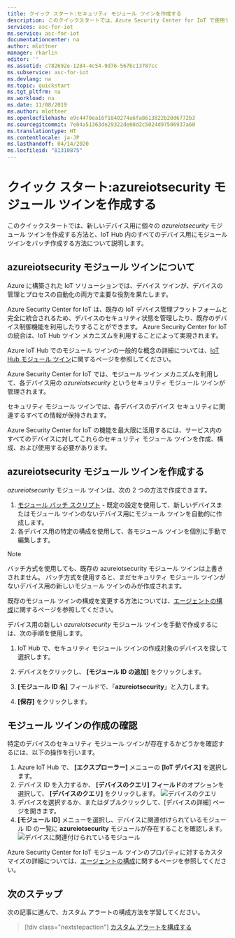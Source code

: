```yaml
---
title: クイック スタート:セキュリティ モジュール ツインを作成する
description: このクイックスタートでは、Azure Security Center for IoT で使用する Azure Security Center for IoT モジュール ツインを作成する方法について説明します。
services: asc-for-iot
ms.service: asc-for-iot
documentationcenter: na
author: mlottner
manager: rkarlin
editor: ''
ms.assetid: c782692e-1284-4c54-9d76-567bc13787cc
ms.subservice: asc-for-iot
ms.devlang: na
ms.topic: quickstart
ms.tgt_pltfrm: na
ms.workload: na
ms.date: 11/08/2019
ms.author: mlottner
ms.openlocfilehash: e9c4470ea16f1840274a6fa8613822b20d6772b3
ms.sourcegitcommit: 7e04a51363de29322de08d2c5024d97506937a60
ms.translationtype: HT
ms.contentlocale: ja-JP
ms.lasthandoff: 04/14/2020
ms.locfileid: "81310875"
---
```

# <a name="quickstart-create-an-azureiotsecurity-module-twin"></a>クイック スタート:azureiotsecurity モジュール ツインを作成する

このクイックスタートでは、新しいデバイス用に個々の _azureiotsecurity_ モジュール ツインを作成する方法と、IoT Hub 内のすべてのデバイス用にモジュール ツインをバッチ作成する方法について説明します。

## <a name="understanding-azureiotsecurity-module-twins"></a>azureiotsecurity モジュール ツインについて

Azure に構築された IoT ソリューションでは、デバイス ツインが、デバイスの管理とプロセスの自動化の両方で主要な役割を果たします。

Azure Security Center for IoT は、既存の IoT デバイス管理プラットフォームと完全に統合されるため、デバイスのセキュリティ状態を管理したり、既存のデバイス制御機能を利用したりすることができます。
Azure Security Center for IoT の統合は、IoT Hub ツイン メカニズムを利用することによって実現されます。

Azure IoT Hub でのモジュール ツインの一般的な概念の詳細については、[IoT Hub モジュール ツイン](https://docs.microsoft.com/azure/iot-hub/iot-hub-devguide-module-twins)に関するページを参照してください。

Azure Security Center for IoT では、モジュール ツイン メカニズムを利用して、各デバイス用の _azureiotsecurity_ というセキュリティ モジュール ツインが管理されます。

セキュリティ モジュール ツインでは、各デバイスのデバイス セキュリティに関連するすべての情報が保持されます。

Azure Security Center for IoT の機能を最大限に活用するには、サービス内のすべてのデバイスに対してこれらのセキュリティ モジュール ツインを作成、構成、および使用する必要があります。

## <a name="create-azureiotsecurity-module-twin"></a>azureiotsecurity モジュール ツインを作成する

_azureiotsecurity_ モジュール ツインは、次の 2 つの方法で作成できます。

1. [モジュール バッチ スクリプト](https://aka.ms/iot-security-github-create-module) - 既定の設定を使用して、新しいデバイスまたはモジュール ツインのないデバイス用にモジュール ツインを自動的に作成します。
1. 各デバイス用の特定の構成を使用して、各モジュール ツインを個別に手動で編集します。

>[!NOTE]
> バッチ方式を使用しても、既存の azureiotsecurity モジュール ツインは上書きされません。 バッチ方式を使用すると、まだセキュリティ モジュール ツインがないデバイス用の新しいモジュール ツインのみが作成されます。

既存のモジュール ツインの構成を変更する方法については、[エージェントの構成](how-to-agent-configuration.md)に関するページを参照してください。

デバイス用の新しい _azureiotsecurity_ モジュール ツインを手動で作成するには、次の手順を使用します。

1. IoT Hub で、セキュリティ モジュール ツインの作成対象のデバイスを探して選択します。
1. デバイスをクリックし、 **[モジュール ID の追加]** をクリックします。
1. **[モジュール ID 名]** フィールドで、「**azureiotsecurity**」と入力します。

1. **[保存]** をクリックします。

## <a name="verify-creation-of-a-module-twin"></a>モジュール ツインの作成の確認

特定のデバイスのセキュリティ モジュール ツインが存在するかどうかを確認するには、以下の操作を行います。

1. Azure IoT Hub で、 **[エクスプローラー]** メニューの **[IoT デバイス]** を選択します。
1. デバイス ID を入力するか、 **[デバイスのクエリ] フィールド**のオプションを選択して、 **[デバイスのクエリ]** をクリックします。
    ![デバイスのクエリ](./media/quickstart/verify-security-module-twin.png)
1. デバイスを選択するか、またはダブルクリックして、[デバイスの詳細] ページを開きます。
1. **[モジュール ID]** メニューを選択し、デバイスに関連付けられているモジュール ID の一覧に **azureiotsecurity** モジュールが存在することを確認します。
    ![デバイスに関連付けられているモジュール](./media/quickstart/verify-security-module-twin-3.png)

Azure Security Center for IoT モジュール ツインのプロパティに対するカスタマイズの詳細については、[エージェントの構成](how-to-agent-configuration.md)に関するページを参照してください。

## <a name="next-steps"></a>次のステップ

次の記事に進んで、カスタム アラートの構成方法を学習してください。

> [!div class="nextstepaction"]
> [カスタム アラートを構成する](quickstart-create-custom-alerts.md)
